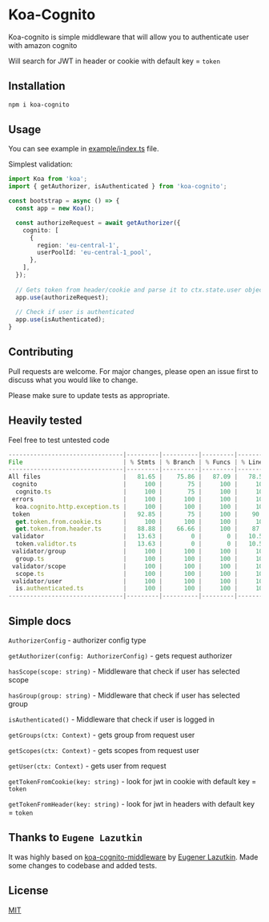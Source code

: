 # Koa-Cognito

Koa-cognito is simple middleware that will allow you to authenticate user with amazon cognito

Will search for JWT in header or cookie with default key = `token`

## Installation
```bash
npm i koa-cognito
```

## Usage
You can see example in [example/index.ts](https://github.com/Menbachi/koa-cognito/blob/main/example/index.ts) file.

Simplest validation:
```typescript
import Koa from 'koa';
import { getAuthorizer, isAuthenticated } from 'koa-cognito';

const bootstrap = async () => {
  const app = new Koa();

  const authorizeRequest = await getAuthorizer({
    cognito: [
      {
        region: 'eu-central-1',
        userPoolId: 'eu-central-1_pool',
      },
    ],
  });
  
  // Gets token from header/cookie and parse it to ctx.state.user object
  app.use(authorizeRequest);  
  
  // Check if user is authenticated
  app.use(isAuthenticated);  
}
```


## Contributing
Pull requests are welcome. For major changes, please open an issue first to discuss what you would like to change.

Please make sure to update tests as appropriate.
## Heavily tested
Feel free to test untested code
```typescript
--------------------------------|---------|----------|---------|---------|-------------------
File                            | % Stmts | % Branch | % Funcs | % Lines | Uncovered Line #s
--------------------------------|---------|----------|---------|---------|-------------------
All files                       |   81.65 |    75.86 |   87.09 |   78.57 |                  
 cognito                        |     100 |       75 |     100 |     100 |                  
  cognito.ts                    |     100 |       75 |     100 |     100 | 22               
 errors                         |     100 |      100 |     100 |     100 |                  
  koa.cognito.http.exception.ts |     100 |      100 |     100 |     100 |                  
 token                          |   92.85 |       75 |     100 |    90.9 |                  
  get.token.from.cookie.ts      |     100 |      100 |     100 |     100 |                  
  get.token.from.header.ts      |   88.88 |    66.66 |     100 |    87.5 | 13               
 validator                      |   13.63 |        0 |       0 |   10.52 |                  
  token.validtor.ts             |   13.63 |        0 |       0 |   10.52 | 5-29             
 validator/group                |     100 |      100 |     100 |     100 |                  
  group.ts                      |     100 |      100 |     100 |     100 |                  
 validator/scope                |     100 |      100 |     100 |     100 |                  
  scope.ts                      |     100 |      100 |     100 |     100 |                  
 validator/user                 |     100 |      100 |     100 |     100 |                  
  is.authenticated.ts           |     100 |      100 |     100 |     100 |                  
--------------------------------|---------|----------|---------|---------|-------------------
```


## Simple docs
`AuthorizerConfig` - authorizer config type

`getAuthorizer(config: AuthorizerConfig)` - gets request authorizer

`hasScope(scope: string)` - Middleware that check if user has selected scope

`hasGroup(group: string)` - Middleware that check if user has selected group

`isAuthenticated()` - Middleware that check if user is logged in 

`getGroups(ctx: Context)` - gets group from request user

`getScopes(ctx: Context)` - gets scopes from request user

`getUser(ctx: Context)` - gets user from request

`getTokenFromCookie(key: string)` - look for jwt in cookie with default key = `token`

`getTokenFromHeader(key: string)` - look for jwt in headers with default key = `token`

## Thanks to `Eugene Lazutkin`

It was highly based on [koa-cognito-middleware](https://github.com/uhop/koa-cognito-middleware) by [Eugener Lazutkin](https://github.com/uhop). Made some changes to codebase and added tests.

## License
[MIT](https://choosealicense.com/licenses/mit/)

